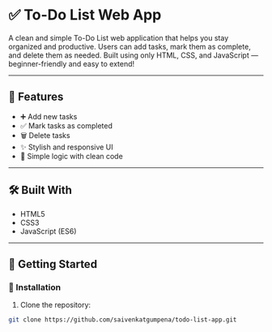 # ✅ To-Do List Web App

A clean and simple To-Do List web application that helps you stay organized and productive. Users can add tasks, mark them as complete, and delete them as needed. Built using only HTML, CSS, and JavaScript — beginner-friendly and easy to extend!

---

## 📌 Features

- ➕ Add new tasks
- ✅ Mark tasks as completed
- 🗑️ Delete tasks
- ✨ Stylish and responsive UI
- 🧠 Simple logic with clean code

---

## 🛠️ Built With

- HTML5
- CSS3
- JavaScript (ES6)

---

## 🚀 Getting Started

### 🔧 Installation

1. Clone the repository:
```bash
git clone https://github.com/saivenkatgumpena/todo-list-app.git

